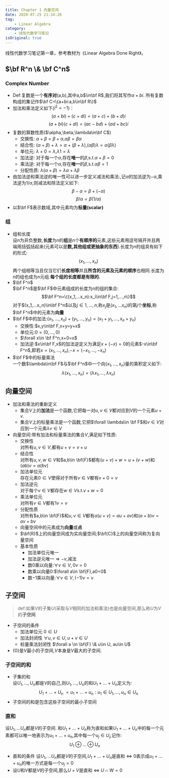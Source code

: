 ```yaml
---
title: Chapter 1 向量空间
date: 2020-07-25 21:34:26
tag:
	- Linear Algebra
category: 
	- 线性代数学习笔记
isOriginal: true
---
```


线性代数学习笔记第一章，参考教材为《Linear Algebra Done Right》。

<!-- more -->

## $\bf R^n \& \bf C^n$

### Complex Number
- Def:复数是一个**有序对**(a,b),其中a,b$\in\bf R$,我们将其写作$a+bi$. 所有复数构成的集记作$\bf C=\{a+bi:a,b\in\bf R\}$
- 加法和乘法定义如下($i^2=-1$)：
$$(a+bi)+(c+di)=(a+c)+(b+d)i$$
$$(a+bi)(c+di)=(ac-bd)+(ad+bc)i$$
- 复数的算数性质($\alpha,\beta,\lambda\in\bf C$)
	- 交换性: $\alpha+\beta=\beta+\alpha$,$\alpha\beta=\beta\alpha$
	- 结合性: $(\alpha+\beta)+\lambda=\alpha+(\beta+\lambda)$,$(\alpha\beta)\lambda=\alpha(\beta\lambda)$
	- 单位元: $\lambda+0=\lambda$,$\lambda1=\lambda$
	- 加法逆: 对于每一个$\alpha$,存在**唯一**的$\beta$,s.t.$\alpha+\beta=0$
	- 乘法逆: 对于每一个$\alpha$,存在**唯一**的$\beta$,s.t.$\alpha\beta=1$
	- 分配性质: $\lambda(\alpha+\beta)=\lambda\alpha+\lambda\beta$
- 由加法逆和乘法逆的唯一性可以进一步定义减法和乘法:,记$\alpha$的加法逆为$-\alpha$,乘法逆为$1/\alpha$,则减法和除法定义如下:
$$\beta-\alpha=\beta+(-\alpha)$$
$$\beta/\alpha=\beta(1/\alpha)$$
- 以$\bf F$表示数域,其中元素均为**标量(scalar)**

### 组
- 组和长度  
设$n$为非负整数,**长度**为$n$的**组**是$n$个**有顺序的**元素,这些元素用逗号隔开并且两端用括弧括起来(元素可以是**数,其他组或更抽象的东西**).长度为$n$的组具有如下的形式:
$$(x_1,...,x_n)$$
两个组相等当且仅当它们**长度相等**并且**所含的元素及元素的顺序**也相同.长度为$n$的组也成为$n$元组.**每个组的长度都是有限的.**
- $\bf F^n$  
$\bf F^n$是$\bf F$中元素组成的长度为$n$的组的集合:
$$\bf F^n=\{(x_1,...x_n):x_i\in\bf F,j=1,...,n\}$$
对于$(x_1,...x_n)\in\bf F^n$以及$j\in{1,...,n}$,称$x_j$是$(x_1,...x_n)$的第$j$个**坐标**,称$\bf F^n$中的元素为**向量**
- $\bf F$中的加法:$(x_1,...,x_n)+(y_1,...,y_n)=(x_1+y_1,...,x_n+y_n)$
	- 交换性:$x,y\in\bf F,x+y=y+x$
	- 单位元:$0=(0,...,0)$
	- $\forall x\in \bf F^n,x+0=x$
	- 加法逆:$x\in\bf F,x$的加法逆定义为满足$x+(-x)=0$的元素$-x\in\bf F^n$,即若$x=(x_1,...,x_n)$,$-x=(-x_1,...,-x_n)$
- $\bf F$中的标量乘法  
一个数$\lambda\in\bf F$与$\bf F^n$中一个向$(x_1,...,x_n)$量的乘积定义如下:
$$\lambda(x_1,...,x_n)=(\lambda x_1,...,\lambda x_n)$$

## 向量空间
- 加法和乘法的重新定义   
	- 集合$V$上的**加法**是一个函数,它把每一对$u,v\in V$都对应到$V$的一个元素$u+v$.
	- 集合$V$上的标量乘法是一个函数,它把$\forall \lambda\in \bf F$和$v\in V$对应到一个元素$\lambda v\in V$
- 向量空间:带有加法和标量乘法的集合$V$,满足如下性质:
	- 交换性  
	对所有$u,v\in V$,都有$u+v=v+u$
	- 结合性  
	对所有$u,v,w\in V$和$a,b\in \bf{F}$都有$(u+v)+w=u+(v+w)$和$(ab)v=a(bv)$
	- 加法单位元  
	存在元素$0\in V$使得对于所有$v\in V$都有$v+0=v$
	- 加法逆元  
	对于每个$v\in V$都存在$w\in V$s.t.$v+w=0$
	- 乘法单位元  
	对所有$v\in V$都有$1v=v$
	- 分配性质  
	对所有$a,b\in \bf{F}$和$u,v\in V$都有$a(u+v)=au+av)$和$(a+b)v=av+bv$
	- 向量空间中的元素成为**向量**或**点**
	- $\bf{R}$上的向量空间成为实向量空间;$\bf{C}$上的向量空间称为复向量空间
	- 基本性质
		- 加法单位元唯一
		- 加法逆元唯一 $\Rightarrow$ $-v$,减法
		- 数0乘以向量:$\forall v\in V,0v=0$
		- 数乘以向量0:$\forall a\in \bf{F},a0=0$
		- 数$-1$乘以向量:$\forall v\in V, (-1)v=v$

## 子空间
> def:如果$V$的子集$U$(采取与$V$相同的加法和乘法)也是向量空间,那么称$U$为$V$的**子空间**

- 子空间的条件
	- 加法单位元
	$0\in U$
	- 加法封闭性
	$\forall u,v\in U, u+v\in U$
	- 标量乘法封闭性
	$\forall a \in \bf{F} \& u\in U, au\in U$
- $\{0\}$是$V$最小的子空间,$V$本身是$V$最大的子空间.

### 子空间的和
- 子集的和  
设$U_1,...,U_n$都是$V$的自己,则$U_1,...,U_n$的和$U_1+...+U_n$定义为:
$$U_1+...+U_n\ ={u_1+...+u_n:u_1\in U_1,...,u_n\in U_n}$$
- 子空间的和是包含这些子空间的最小子空间

### 直和
设$U_1,...U_n$都是$V$的子空间.
和$U_1+...+U_n$称为直和如果$U_1+...+U_n$中的每一个元素都可以唯一地表示为$u_1+...+u_n$,其中每一个$u_j\in U_j$,记作:
$$U_1\oplus...\oplus U_n$$

- 直和的条件
设$U_1,...U_n$都是$V$的子空间,$U_1+...+U_n$是直和 $\Leftrightarrow$ 0表示成$u_1+...+u_n$的唯一方式是每一个$u_j=0$
- 设$U$和$V$都是$V$的子空间,那么$U+V$是直和 $\Leftrightarrow$ $U\cap W=0$
